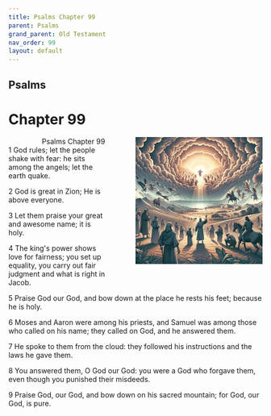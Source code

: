 ```yaml
---
title: Psalms Chapter 99
parent: Psalms
grand_parent: Old Testament
nav_order: 99
layout: default
---
```


## Psalms

# Chapter 99

<div style="clear: both; text-align: right;">
    <div style="max-width: 50%; height: auto; float: right; margin: 0 0 10px 10px; padding-left: 10%;">
        <img src="/assets/Image/Psalms/500/99.jpg" alt="Psalms Chapter 99" class="chapter-image">
    </div>
    <figcaption style="font-size: 14px; text-align: right;">Psalms Chapter 99</figcaption>
</div>
1 God rules; let the people shake with fear: he sits among the angels; let the earth quake.

2 God is great in Zion; He is above everyone.

3 Let them praise your great and awesome name; it is holy.

4 The king's power shows love for fairness; you set up equality, you carry out fair judgment and what is right in Jacob.

5 Praise God our God, and bow down at the place he rests his feet; because he is holy.

6 Moses and Aaron were among his priests, and Samuel was among those who called on his name; they called on God, and he answered them.

7 He spoke to them from the cloud: they followed his instructions and the laws he gave them.

8 You answered them, O God our God: you were a God who forgave them, even though you punished their misdeeds.

9 Praise God, our God, and bow down on his sacred mountain; for God, our God, is pure.


